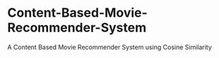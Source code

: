 # Content-Based-Movie-Recommender-System
A Content Based Movie Recommender System using Cosine Similarity
